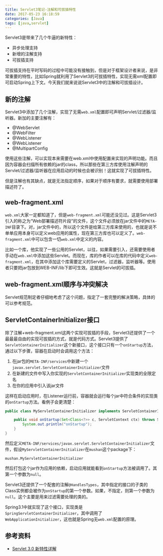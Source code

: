 ```yaml
---
title: Servlet3笔记-注解和可拔插特性
date: 2017-05-23 16:18:59
categories: [Java]
tags: [java,servlet]
---
```


Servlet3是带来了几个牛逼的新特性：

- 异步处理支持
- 新增的注解支持
- 可拔插支持

可拔插支持在平时写码的过程中可能没有接触到，但是对于框架设计者来说，是非常重要的特性，比如Spring就利用了Servlet3的可拔插特性，实现无需xml配置即可启动Spring上下文。今天我们就来说说Servlet3中的注解和可拔插设计。

<!-- more -->

## 新的注解

Servlet3中添加了几个注解，实现了无需`web.xml`配置即可声明Servlet/过滤器/监听器。新加的主要注解有：

- @WebServlet
- @WebFilter
- @WebListener
- @WebListener
- @MultipartConfig

使用这些注解，可以实现本来需要在web.xml中使用配置来实现的声明功能。而且因为容器会扫描所有依赖的jar的class，所以那些在第三方库使用注解声明的Servlet/过滤器/监听器在应用启动的时候也会被识别！这就实现了可拔插特性。

但是注解也有其缺点，就是无法指定顺序，如果对于顺序有要求，就需要使用部署描述符了。

## web-fragment.xml

`web.xml`大家一定都知道了，但是`web-fragment.xml`可能还没见过。这是Servlet3引入的称之为“Web部署描述符片段”的文件，这个文件必须放在jar文件中的`META-INF`目录下。对，jar文件中的，所以这个文件是给第三方库来使用的，也就是说不单单应用本身可以定义web应用的属性，现在第三方库也可以定义了。`web-fragment.xml`中可以包含一切`web.xml`中定义的内容。

比如一个库，他实现了一些公用的Servlet，以往，如果需要引入，还需要使用者手动在`web.xml`中添加这些Servlet。而现在，库的作者可以在库的代码中定义`web-fragment.xml`，在其中添加这个库需要定义的Servlet，过滤器，监听器等。使用者只要把jar包放到WEB-INF/lib下即可生效。这就是Servlet的可拔插。

## web-fragment.xml顺序与冲突解决

Servlet规范制定者仔细地考虑了这个问题，指定了一套完整的解决策略，具体的可以参考规范。

## ServletContainerInitializer接口

除了注解+web-fragment.xml这两个实现可拔插的手段，Servlet3还提供了一个最最最自由的实现可拔插的方式，就是代码方式。Servlet3提供了`ServletContainerInitializer`这个新接口，这个接口只有一个`onStartup`方法，通过以下步骤，容器在启动时会调用这个方法：

1. 在jar包的`META-INF/services`中新建一个`javax.servlet.ServletContainerInitializer`文件
2. 在新建的文件中写入你实现的`ServletContainerInitializer`实现类的全限定名
3. 在你的应用中引入该jar文件

这样在启动应用时，在Listener运行前，容器就会运行每个jar中符合条件的实现类的`onStartup`方法。看例子会更清楚：

```java
public class MyServletContainerInitializer implements ServletContainerInitializer{

    public void onStartup(Set<Class<?>> c, ServletContext ctx) throws ServletException {
        System.out.println("onStartup");
    }
}
```

然后定义`META-INF/services/javax.servlet.ServletContainerInitializer`文件，假设`MyServletContainerInitializer`在`mushan`这个package下：

```
mushan.MyServletContainerInitializer
```

然后打包这个jar作为应用的依赖，启动应用就能看到`onStartup`方法被调用了。其第一个参数为`null`。

Servlet3还提供了一个配套的注解`@HandlesTypes`，其中指定的接口的子类的Class实例都会被作为`onStartup`的第一个参数。如果，不指定，则第一个参数为`null`。这个主要是用来过滤需要处理的类的。

Spring3.1中就实现了这个接口，实现类是`SpringServletContainerInitializer`，其中调用了`WebApplicationInitializer`，这也就是Spring无`web.xml`配置的原理。

## 参考资料
- [Servlet 3.0 新特性详解](https://www.ibm.com/developerworks/cn/java/j-lo-servlet30/)